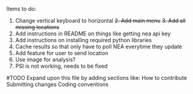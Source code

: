 Items to do:
1. Change vertical keyboard to horizontal 
<del>2. Add main menu</del>
<del>3. Add all missing locations <Beginner friendly></del>
4. Add instructions in README on things like getting nea api key
5. Add instructions on installing required python libraries <Beginner friendly>
6. Cache results so that only have to poll NEA everytime they update
7. Add feature for user to send location
8. Use image for analysis?
9. PSI is not working, needs to be fixed

#TODO
Expand upon this file by adding sections like:
	How to contribute
	Submitting changes
	Coding conventions
